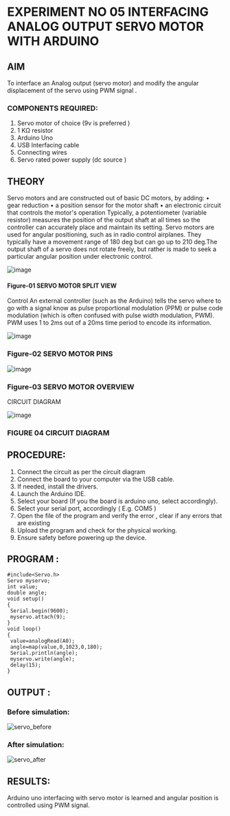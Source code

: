 # EXPERIMENT NO 05 INTERFACING ANALOG OUTPUT SERVO MOTOR WITH ARDUINO

## AIM
To interface an Analog output (servo motor) and modify the angular displacement of the servo using PWM signal .
### COMPONENTS REQUIRED:
1.	Servo motor of choice (9v is preferred )
2.	1 KΩ resistor 
3.	Arduino Uno 
4.	USB Interfacing cable 
5.	Connecting wires 
6.	Servo rated power supply (dc source )


## THEORY
Servo motors and are constructed out of basic DC motors, by adding:
•	 gear reduction
•	 a position sensor for the motor shaft
•	 an electronic circuit that controls the motor's operation
Typically, a potentiometer (variable resistor) measures the position of the output shaft at all times so the controller can accurately place and maintain its setting.
Servo motors are used for angular positioning, such as in radio control airplanes.  They typically have a movement range of 180 deg but can go up to 210 deg.The output shaft of a servo does not rotate freely, but rather is made to seek a particular angular position under electronic control. 


![image](https://user-images.githubusercontent.com/36288975/163544439-1f477927-fcd4-42f0-9ce4-c863fdbf1210.png)



#### Figure-01 SERVO MOTOR SPLIT VIEW 
Control 
An external controller (such as the Arduino) tells the servo where to go with a signal know as pulse proportional modulation (PPM) or pulse code modulation (which is often confused with pulse width modulation, PWM). PWM uses 1 to 2ms out of a 20ms time period to encode its information.
 
 
 ![image](https://user-images.githubusercontent.com/36288975/163544482-3027136f-7135-4f3d-a23f-8dc2fe04194d.png)

### Figure-02 SERVO MOTOR PINS

 ![image](https://user-images.githubusercontent.com/36288975/163544513-ca497421-e6ba-4f91-871f-5cfba77f22a8.png)


### Figure-03 SERVO MOTOR OVERVIEW 

 


 





CIRCUIT DIAGRAM
 
 
 ![image](https://user-images.githubusercontent.com/36288975/163544618-6eb8a7b5-7f1a-428a-8d9f-fd899b145efb.png)

### FIGURE 04 CIRCUIT DIAGRAM

## PROCEDURE:
1.	Connect the circuit as per the circuit diagram 
2.	Connect the board to your computer via the USB cable.
3.	If needed, install the drivers.
4.	Launch the Arduino IDE.
5.	Select your board (If you the board is arduino uno, select accordingly).
6.	Select your serial port, accordingly ( E.g. COM5 )
7.	Open the file of the program  and verify the error , clear if any errors that are existing 
8.	Upload the program and check for the physical working. 
9.	Ensure safety before powering up the device.


## PROGRAM :
 ```
 #include<Servo.h>
Servo myservo;
int value;
double angle;
void setup()
{
  Serial.begin(9600);
  myservo.attach(9);
}
void loop()
{
  value=analogRead(A0);
  angle=map(value,0,1023,0,180);
  Serial.println(angle);
  myservo.write(angle);
  delay(15);
}
```
## OUTPUT :
### Before simulation:

![servo_before](https://github.com/A-Thiyagarajan/EXPERIMENT-NO--05-INTERFACING-ANALOG-OUTPUT-SERVO-MOTOR-WITH-ARDUINO-/assets/118707693/85f39444-033d-4ec8-86d4-08f5afff51f0)


### After simulation:





![servo_after](https://github.com/A-Thiyagarajan/EXPERIMENT-NO--05-INTERFACING-ANALOG-OUTPUT-SERVO-MOTOR-WITH-ARDUINO-/assets/118707693/212f6494-e34a-474f-8314-cc63edbf3383)










## RESULTS: 
Arduino uno interfacing with servo motor is learned and angular position is controlled using PWM signal.
